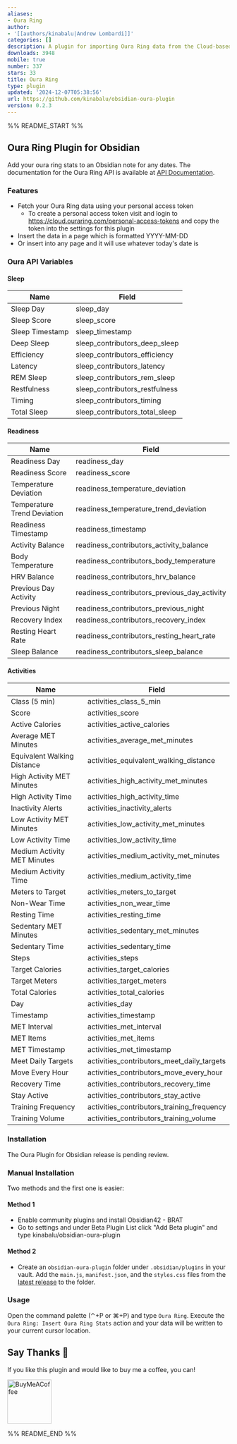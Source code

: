 ```yaml
---
aliases:
- Oura Ring
author:
- '[[authors/kinabalu|Andrew Lombardi]]'
categories: []
description: A plugin for importing Oura Ring data from the Cloud-based API
downloads: 3948
mobile: true
number: 337
stars: 33
title: Oura Ring
type: plugin
updated: '2024-12-07T05:38:56'
url: https://github.com/kinabalu/obsidian-oura-plugin
version: 0.2.3
---
```


%% README_START %%

## Oura Ring Plugin for Obsidian
Add your oura ring stats to an Obsidian note for any dates. The documentation for the Oura Ring
API is available at [API Documentation](https://cloud.ouraring.com/docs).

### Features
- Fetch your Oura Ring data using your personal access token
  - To create a personal access token visit and login to https://cloud.ouraring.com/personal-access-tokens 
and copy the token into the settings for this plugin 
- Insert the data in a page which is formatted YYYY-MM-DD
- Or insert into any page and it will use whatever today's date is

### Oura API Variables

#### Sleep

| Name                   | Field                                 |
|------------------------|---------------------------------------|
| Sleep Day              | sleep_day                             |
| Sleep Score            | sleep_score                           |
| Sleep Timestamp        | sleep_timestamp                       |
| Deep Sleep             | sleep_contributors_deep_sleep         |
| Efficiency             | sleep_contributors_efficiency         |
| Latency                | sleep_contributors_latency            |
| REM Sleep              | sleep_contributors_rem_sleep          |
| Restfulness            | sleep_contributors_restfulness        |
| Timing                 | sleep_contributors_timing             |
| Total Sleep            | sleep_contributors_total_sleep        |

#### Readiness

| Name                       | Field                                     |
|----------------------------|-------------------------------------------|
| Readiness Day              | readiness_day                             |
| Readiness Score            | readiness_score                           |
| Temperature Deviation      | readiness_temperature_deviation           |
| Temperature Trend Deviation| readiness_temperature_trend_deviation     |
| Readiness Timestamp        | readiness_timestamp                       |
| Activity Balance           | readiness_contributors_activity_balance   |
| Body Temperature           | readiness_contributors_body_temperature   |
| HRV Balance                | readiness_contributors_hrv_balance        |
| Previous Day Activity      | readiness_contributors_previous_day_activity|
| Previous Night             | readiness_contributors_previous_night     |
| Recovery Index             | readiness_contributors_recovery_index     |
| Resting Heart Rate         | readiness_contributors_resting_heart_rate |
| Sleep Balance              | readiness_contributors_sleep_balance      |

#### Activities

| Name                           | Field                                     |
|--------------------------------|-------------------------------------------|
| Class (5 min)                  | activities_class_5_min                    |
| Score                          | activities_score                          |
| Active Calories                | activities_active_calories                |
| Average MET Minutes            | activities_average_met_minutes            |
| Equivalent Walking Distance    | activities_equivalent_walking_distance    |
| High Activity MET Minutes      | activities_high_activity_met_minutes      |
| High Activity Time             | activities_high_activity_time             |
| Inactivity Alerts              | activities_inactivity_alerts              |
| Low Activity MET Minutes       | activities_low_activity_met_minutes       |
| Low Activity Time              | activities_low_activity_time              |
| Medium Activity MET Minutes    | activities_medium_activity_met_minutes    |
| Medium Activity Time           | activities_medium_activity_time           |
| Meters to Target               | activities_meters_to_target               |
| Non-Wear Time                  | activities_non_wear_time                  |
| Resting Time                   | activities_resting_time                   |
| Sedentary MET Minutes          | activities_sedentary_met_minutes          |
| Sedentary Time                 | activities_sedentary_time                 |
| Steps                          | activities_steps                          |
| Target Calories                | activities_target_calories                |
| Target Meters                  | activities_target_meters                  |
| Total Calories                 | activities_total_calories                 |
| Day                            | activities_day                            |
| Timestamp                      | activities_timestamp                      |
| MET Interval                   | activities_met_interval                   |
| MET Items                      | activities_met_items                      |
| MET Timestamp                  | activities_met_timestamp                  |
| Meet Daily Targets             | activities_contributors_meet_daily_targets|
| Move Every Hour                | activities_contributors_move_every_hour   |
| Recovery Time                  | activities_contributors_recovery_time     |
| Stay Active                    | activities_contributors_stay_active       |
| Training Frequency             | activities_contributors_training_frequency|
| Training Volume                | activities_contributors_training_volume   |

### Installation
The Oura Plugin for Obsidian release is pending review.

### Manual Installation
Two methods and the first one is easier:

#### Method 1
- Enable community plugins and install Obsidian42 - BRAT
- Go to settings and under Beta Plugin List click "Add Beta plugin" and type kinabalu/obsidian-oura-plugin

#### Method 2
- Create an `obsidian-oura-plugin` folder under `.obsidian/plugins` in your vault. Add the
  `main.js`, `manifest.json`, and the `styles.css` files from the
  [latest release](https://github.com/kinabalu/obsidian-oura-plugin/releases) to the folder.

### Usage

Open the command palette (⌃+P or ⌘+P) and type `Oura Ring`. Execute the 
`Oura Ring: Insert Oura Ring Stats` action and your data will be written to your 
current cursor location.

## Say Thanks 🙏

If you like this plugin and would like to buy me a coffee, you can!

[<img src="https://cdn.buymeacoffee.com/buttons/v2/default-violet.png" alt="BuyMeACoffee" width="100">](https://www.buymeacoffee.com/andrewlombardi)


%% README_END %%